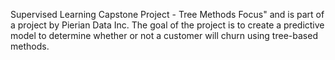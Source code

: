 Supervised Learning Capstone Project - Tree Methods Focus" 
and is part of a project by Pierian Data Inc. The goal of the project is to create a predictive model to determine 
whether or not a customer will churn using tree-based methods.
